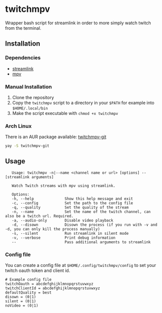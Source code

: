 # twitchmpv
Wrapper bash script for streamlink in order to more simply watch twitch from the terminal.

## Installation
### Dependencies
- [streamlink](https://github.com/streamlink/streamlink)
- [mpv](https://github.com/mpv-player/mpv)

### Manual Installation
1. Clone the repository
2. Copy the `twitchmpv` script to a directory in your `$PATH` for example into `$HOME/.local/bin`
3. Make the script executable with `chmod +x twitchmpv`

### Arch Linux
There is an AUR package available: [twitchmpv-git](https://aur.archlinux.org/packages/twitchmpv-git/)
```bash
yay -S twitchmpv-git
```

## Usage
```
   Usage: twitchmpv -n|--name <channel name or url> [options] -- [streamlink arguments]

   Watch Twitch streams with mpv using streamlink.

   Options:
   -h, --help              Show this help message and exit
   -c, --config            Set the path to the config file
   -q, --quality           Set the quality of the stream
   -n, --name              Set the name of the twitch channel, can also be a twitch url. Required.
   -a, --audio-only        Disable video playback
   -d, --disown            Disown the process (if you run with -v and -d, you can only kill the process manually)
   -s, --silent            Run streamlink in silent mode
   -v, --verbose           Print debug information
   --                      Pass additional arguments to streamlink
```

### Config file
You can create a config file at `$HOME/.config/twitchmpv/config` to set your twitch oauth token and client id.
```
# Example config file
twitchOauth = abcdefghijklmnopqrstuvwxyz
twitchClientId = abcdefghijklmnopqrstuvwxyz
defaultQuality = best
disown = (0|1)
silent = (0|1)
noVideo = (0|1)
```

